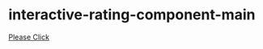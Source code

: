 # interactive-rating-component-main

[Please Click](https://ozcan-cetin.github.io/interactive-rating-component-main/)
